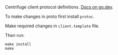 Centrifuge client protocol definitions. [Docs on go.dev](https://pkg.go.dev/github.com/centrifugal/protocol).

To make changes in proto first install `protoc`.

Make required changes in `client.template` file. 

Then run:

```
make install
make
```
